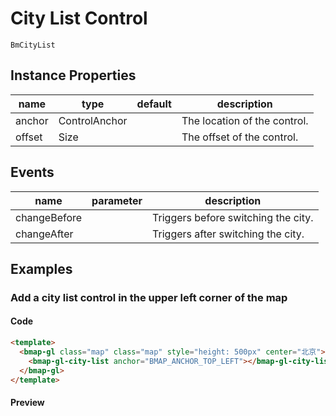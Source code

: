 # City List Control

`BmCityList`

## Instance Properties

|name|type|default|description|
|------|-----|-----|----|
|anchor|ControlAnchor||The location of the control.|
|offset|Size||The offset of the control.|

## Events
|name|parameter|description|
|------|-----|----|
|changeBefore||Triggers before switching the city.|
|changeAfter||Triggers after switching the city.|


## Examples

### Add a city list control in the upper left corner of the map

#### Code

```html
<template>
  <bmap-gl class="map" class="map" style="height: 500px" center="北京">
    <bmap-gl-city-list anchor="BMAP_ANCHOR_TOP_LEFT"></bmap-gl-city-list>
  </bmap-gl>
</template>
```

#### Preview

<doc-preview>
  <bmap-gl class="map" class="map" style="height: 500px" center="北京">
    <bmap-gl-city-list anchor="BMAP_ANCHOR_TOP_LEFT"></bmap-gl-city-list>
  </bmap-gl>
</doc-preview>
